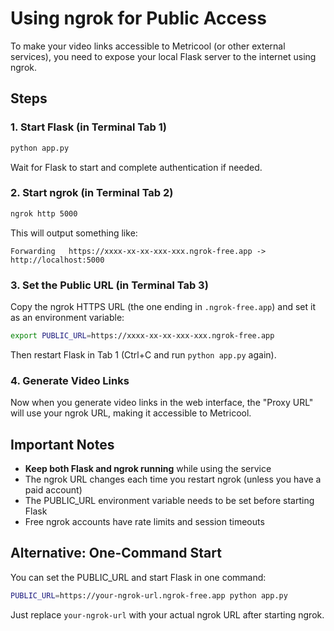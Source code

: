 # Using ngrok for Public Access

To make your video links accessible to Metricool (or other external services), you need to expose your local Flask server to the internet using ngrok.

## Steps

### 1. Start Flask (in Terminal Tab 1)
```bash
python app.py
```

Wait for Flask to start and complete authentication if needed.

### 2. Start ngrok (in Terminal Tab 2)
```bash
ngrok http 5000
```

This will output something like:
```
Forwarding   https://xxxx-xx-xx-xxx-xxx.ngrok-free.app -> http://localhost:5000
```

### 3. Set the Public URL (in Terminal Tab 3)
Copy the ngrok HTTPS URL (the one ending in `.ngrok-free.app`) and set it as an environment variable:

```bash
export PUBLIC_URL=https://xxxx-xx-xx-xxx-xxx.ngrok-free.app
```

Then restart Flask in Tab 1 (Ctrl+C and run `python app.py` again).

### 4. Generate Video Links

Now when you generate video links in the web interface, the "Proxy URL" will use your ngrok URL, making it accessible to Metricool.

## Important Notes

- **Keep both Flask and ngrok running** while using the service
- The ngrok URL changes each time you restart ngrok (unless you have a paid account)
- The PUBLIC_URL environment variable needs to be set before starting Flask
- Free ngrok accounts have rate limits and session timeouts

## Alternative: One-Command Start

You can set the PUBLIC_URL and start Flask in one command:

```bash
PUBLIC_URL=https://your-ngrok-url.ngrok-free.app python app.py
```

Just replace `your-ngrok-url` with your actual ngrok URL after starting ngrok.
